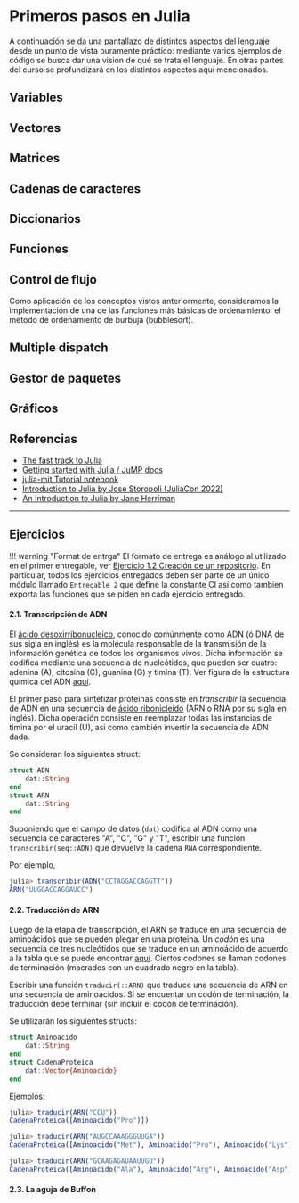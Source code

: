 # Primeros pasos en Julia

A continuación se da una pantallazo de distintos aspectos del lenguaje desde un punto de vista puramente práctico: mediante varios ejemplos de código se busca dar una vision de qué se trata el lenguaje. En otras partes del curso se profundizará en los distintos aspectos aquí mencionados.


## Variables

## Vectores

## Matrices

## Cadenas de caracteres



## Diccionarios


## Funciones


## Control de flujo


Como aplicación de los conceptos vistos anteriormente, consideramos la implementación de una de las funciones más básicas de ordenamiento: el método de ordenamiento de burbuja (bubblesort).

## Multiple dispatch


## Gestor de paquetes


## Gráficos


## Referencias

- [The fast track to Julia](https://juliadocs.github.io/Julia-Cheat-Sheet)
- [Getting started with Julia / JuMP docs](https://jump.dev/JuMP.jl/stable/tutorials/getting_started/getting_started_with_julia/#Getting-started-with-Julia)
- [julia-mit Tutorial notebook](https://github.com/mitmath/julia-mit/blob/master/Tutorial.ipynb)
- [Introduction to Julia by Jose Storopoli (JuliaCon 2022)](https://www.youtube.com/watch?v=uiQpwMQZBTA)
- [An Introduction to Julia by Jane Herriman](https://www.youtube.com/watch?v=8h8rQyEpiZA)
 
---

## Ejercicios

!!! warning "Format de entrga"
    El formato de entrega es análogo al utilizado en el primer entregable, ver [Ejercicio 1.2 Creación de un repositorio](https://mforets.github.io/computacion-cientifica-en-julia/dev/Herramientas/Entorno_de_desarrollo/#.2.-Creaci%C3%B3n-de-un-repositorio). En particular, todos los ejercicios entregados deben ser parte de un único módulo llamado `Entregable_2` que define la constante CI asi como tambien exporta las funciones que se piden en cada ejercicio entregado.

#### 2.1. Transcripción de ADN

El [ácido desoxirribonucleico](https://es.wikipedia.org/wiki/%C3%81cido_desoxirribonucleico), conocido comúnmente como ADN (ó DNA de sus sigla en inglés) es la molécula responsable de la transmisión de la información genética de todos los organismos vivos. Dicha información se codifica mediante una secuencia de nucleótidos, que pueden ser cuatro: adenina (A), citosina (C), guanina (G) y timina (T). Ver figura de la estructura química del ADN [aquí](https://en.wikipedia.org/wiki/File:DNA_chemical_structure.svg).

El primer paso para sintetizar proteinas consiste en *transcribir* la secuencia de ADN en una secuencia de [ácido ribonicleido](https://es.wikipedia.org/wiki/%C3%81cido_ribonucleico) (ARN o RNA por su sigla en inglés). Dicha operación consiste en reemplazar todas las instancias de timina por el uracil (U), asi como cambién invertir la secuencia de ADN dada.

Se consideran los siguientes struct:

```julia
struct ADN
    dat::String
end
struct ARN
    dat::String
end
```
Suponiendo que el campo de datos (`dat`) codifica al ADN como una secuencia de caracteres "A", "C", "G" y "T", escribir una funcion `transcribir(seq::ADN)` que devuelve la cadena `RNA` correspondiente.

Por ejemplo,

```julia
julia> transcribir(ADN("CCTAGGACCAGGTT"))
ARN("UUGGACCAGGAUCC")
```

#### 2.2. Traducción de ARN

Luego de la etapa de transcripción, el ARN se traduce en una secuencia de aminoácidos que se pueden plegar en una proteina. 
Un *codón* es una secuencia de tres nucleótidos que se traduce en un aminoácido de acuerdo a la tabla que se puede encontrar [aquí](https://en.wikipedia.org/wiki/File:Aminoacids_table.svg). Ciertos codones se llaman codones de terminación (macrados con un cuadrado negro en la tabla).

Escribir una función `traducir(::ARN)` que traduce una secuencia de ARN en una secuencia de aminoacidos. Si se encuentar un codón de terminación, la traducción debe terminar (sin incluir el codón de terminación).

Se utilizarán los siguientes structs:

```julia
struct Aminoacido
    dat::String
end
struct CadenaProteica
    dat::Vector{Aminoacido}
end
```

Ejemplos:

```julia
julia> traducir(ARN("CCU"))
CadenaProteica([Aminoacido("Pro")])

julia> traducir(ARN("AUGCCAAAGGGUUGA"))
CadenaProteica([Aminoacido("Met"), Aminoacido("Pro"), Aminoacido("Lys"), Aminoacido("Gly")])

julia> traducir(ARN("GCAAGAGAUAAUUGU"))
CadenaProteica([Aminoacido("Ala"), Aminoacido("Arg"), Aminoacido("Asp"), Aminoacido("Asn"), Aminoacido("Cys")])
```

#### 2.3. La aguja de Buffon






